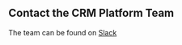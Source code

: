 ## Contact the CRM Platform Team
The team can be found on [Slack](https://nav-it.slack.com/messages/CMYSGB77B)